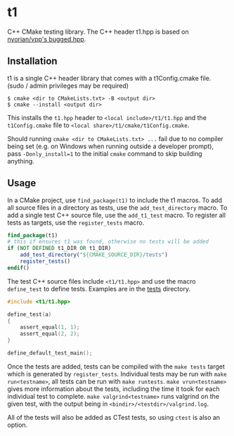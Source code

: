 # t1
C++ CMake testing library.
The C++ header t1.hpp is based on [nyorian/vpp's bugged.hpp](https://github.com/nyorain/vpp/blob/master/docs/tests/bugged.hpp).

## Installation

t1 is a single C++ header library that comes with a t1Config.cmake file.
(sudo / admin privileges may be required)

    $ cmake <dir to CMakeLists.txt> -B <output dir>
    $ cmake --install <output dir>
    
This installs the `t1.hpp` header to `<local include>/t1/t1.hpp` and the `t1Config.cmake` file to `<local share>/t1/cmake/t1Config.cmake`.

Should running `cmake <dir to CMakeLists.txt> ...` fail due to no compiler being set (e.g. on Windows when running outside a developer prompt), pass `-Donly_install=1` to the initial `cmake` command to skip building anything.

## Usage

In a CMake project, use `find_package(t1)` to include the t1 macros.
To add all source files in a directory as tests, use the `add_test_directory` macro.
To add a single test C++ source file, use the `add_t1_test` macro.
To register all tests as targets, use the `register_tests` macro.

```cmake
find_package(t1)
# this if ensures t1 was found, otherwise no tests will be added
if (NOT DEFINED t1_DIR OR t1_DIR)
    add_test_directory("${CMAKE_SOURCE_DIR}/tests")
    register_tests()
endif()
```

The test C++ source files include `<t1/t1.hpp>` and use the macro `define_test` to define tests.
Examples are in the [tests](/tests) directory.

```cpp
#include <t1/t1.hpp>

define_test(a)
{
    assert_equal(1, 1);
    assert_equal(2, 2);
}

define_default_test_main();
```

Once the tests are added, tests can be compiled with the `make tests` target which is generated by `register_tests`.
Individual tests may be run with `make run<testname>`, all tests can be run with `make runtests`.
`make vrun<testname>` gives more information about the tests, including the time it took for each individual test to complete.
`make valgrind<testname>` runs valgrind on the given test, with the output being in `<bindir>/<testdir>/valgrind.log`.

All of the tests will also be added as CTest tests, so using `ctest` is also an option.
